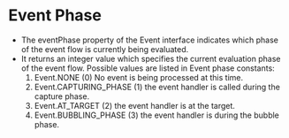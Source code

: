 # Event Phase
- The eventPhase property of the Event interface indicates which phase of the event flow is currently being evaluated.  
- It returns an integer value which specifies the current evaluation phase of the event flow. Possible values are listed in Event phase constants:
  1. Event.NONE	(0)	No event is being processed at this time.
  2. Event.CAPTURING_PHASE (1) the event handler is called during the capture phase.
  3. Event.AT_TARGET (2) the event handler is at the target.
  4. Event.BUBBLING_PHASE (3) the event handler is during the bubble phase.

  
